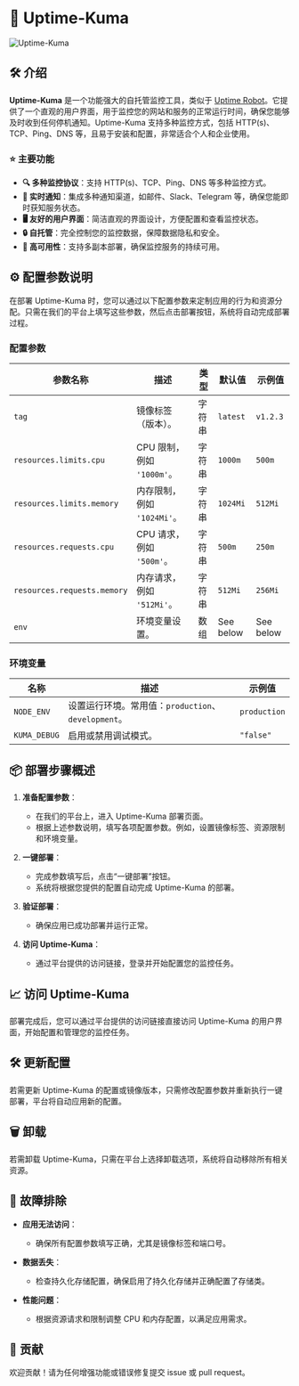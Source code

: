 # 🚀 Uptime-Kuma

![Uptime-Kuma](https://github.com/louislam/uptime-kuma/raw/master/public/images/logo.svg)

## 🛠️ 介绍

**Uptime-Kuma** 是一个功能强大的自托管监控工具，类似于 [Uptime Robot](https://uptimerobot.com/)。它提供了一个直观的用户界面，用于监控您的网站和服务的正常运行时间，确保您能够及时收到任何停机通知。Uptime-Kuma 支持多种监控方式，包括 HTTP(s)、TCP、Ping、DNS 等，且易于安装和配置，非常适合个人和企业使用。

### ⭐ 主要功能

- **🔍 多种监控协议**：支持 HTTP(s)、TCP、Ping、DNS 等多种监控方式。
- **🔔 实时通知**：集成多种通知渠道，如邮件、Slack、Telegram 等，确保您能即时获知服务状态。
- **🖥️ 友好的用户界面**：简洁直观的界面设计，方便配置和查看监控状态。
- **🔒 自托管**：完全控制您的监控数据，保障数据隐私和安全。
- **💪 高可用性**：支持多副本部署，确保监控服务的持续可用。

## ⚙️ 配置参数说明

在部署 Uptime-Kuma 时，您可以通过以下配置参数来定制应用的行为和资源分配。只需在我们的平台上填写这些参数，然后点击部署按钮，系统将自动完成部署过程。

### 配置参数

| 参数名称                   | 描述                                      | 类型   | 默认值     | 示例值    |
|----------------------------|-------------------------------------------|--------|------------|-----------|
| `tag`                      | 镜像标签（版本）。                        | 字符串 | `latest`   | `v1.2.3`  |
| `resources.limits.cpu`     | CPU 限制，例如 `'1000m'`。                | 字符串 | `1000m`    | `500m`    |
| `resources.limits.memory`  | 内存限制，例如 `'1024Mi'`。               | 字符串 | `1024Mi`   | `512Mi`   |
| `resources.requests.cpu`   | CPU 请求，例如 `'500m'`。                 | 字符串 | `500m`     | `250m`    |
| `resources.requests.memory`| 内存请求，例如 `'512Mi'`。                | 字符串 | `512Mi`    | `256Mi`   |
| `env`                      | 环境变量设置。                            | 数组   | See below  | See below |

### 环境变量

| 名称         | 描述                                     | 示例值       |
|--------------|------------------------------------------|--------------|
| `NODE_ENV`   | 设置运行环境。常用值：`production`、`development`。 | `production` |
| `KUMA_DEBUG` | 启用或禁用调试模式。                     | `"false"`    |

## 📦 部署步骤概述

1. **准备配置参数**：
   - 在我们的平台上，进入 Uptime-Kuma 部署页面。
   - 根据上述参数说明，填写各项配置参数。例如，设置镜像标签、资源限制和环境变量。

2. **一键部署**：
   - 完成参数填写后，点击“一键部署”按钮。
   - 系统将根据您提供的配置自动完成 Uptime-Kuma 的部署。

3. **验证部署**：
   - 确保应用已成功部署并运行正常。

4. **访问 Uptime-Kuma**：
   - 通过平台提供的访问链接，登录并开始配置您的监控任务。

## 📈 访问 Uptime-Kuma

部署完成后，您可以通过平台提供的访问链接直接访问 Uptime-Kuma 的用户界面，开始配置和管理您的监控任务。

## 🛠️ 更新配置

若需更新 Uptime-Kuma 的配置或镜像版本，只需修改配置参数并重新执行一键部署，平台将自动应用新的配置。

## 🗑️ 卸载

若需卸载 Uptime-Kuma，只需在平台上选择卸载选项，系统将自动移除所有相关资源。

## 🐞 故障排除

- **应用无法访问**：
  - 确保所有配置参数填写正确，尤其是镜像标签和端口号。
  
- **数据丢失**：
  - 检查持久化存储配置，确保启用了持久化存储并正确配置了存储类。

- **性能问题**：
  - 根据资源请求和限制调整 CPU 和内存配置，以满足应用需求。

## 🤝 贡献

欢迎贡献！请为任何增强功能或错误修复提交 issue 或 pull request。